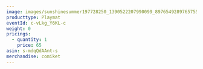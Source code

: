 ```yaml
---
image: images/sunshinesummer197728250_1390522207990099_8976549289765755507_n.jpg
producttype: Playmat
eventId: c-vLkg_Y6KL-c
weight: 0
pricings:
  - quantity: 1
    price: 65
asin: s-mdqQdAAnt-s
merchandise: comiket
---
```

